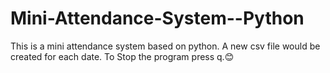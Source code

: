 # Mini-Attendance-System--Python
This is a mini attendance system based on python. A new csv file would be created for each date. To Stop the program press q.😊
